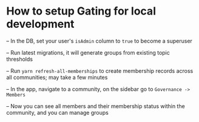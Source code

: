 
 # How to setup Gating for local development
 
– In the DB, set your user's `isAdmin` column to `true` to become a superuser

– Run latest migrations, it will generate groups from existing topic thresholds

– Run `yarn refresh-all-memberships` to create membership records across all communities; may take a few minutes

– In the app, navigate to a community, on the sidebar go to `Governance -> Members`

– Now you can see all members and their membership status within the community, and you can manage groups
